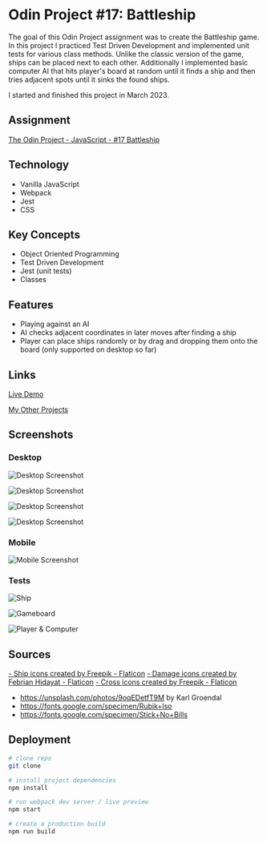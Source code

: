# Odin Project #17: Battleship

The goal of this Odin Project assignment was to create the Battleship game. In this project I practiced Test Driven Development and implemented unit tests for various class methods. Unlike the classic version of the game, ships can be placed next to each other. Additionally I implemented basic computer AI that hits player's board at random until it finds a ship and then tries adjacent spots until it sinks the found ships.

I started and finished this project in March 2023.

## Assignment

[The Odin Project - JavaScript - #17 Battleship](https://www.theodinproject.com/lessons/node-path-javascript-battleship)

## Technology

- Vanilla JavaScript
- Webpack
- Jest
- CSS

## Key Concepts

- Object Oriented Programming
- Test Driven Development
- Jest (unit tests)
- Classes

## Features

- Playing against an AI
- AI checks adjacent coordinates in later moves after finding a ship
- Player can place ships randomly or by drag and dropping them onto the board (only supported on desktop so far)

## Links

[Live Demo](https://brightneon7631.github.io/odin-battleship/)

[My Other Projects](https://brightneon7631.github.io/odin-scrimba-projects/)

## Screenshots

### Desktop

![Desktop Screenshot](screenshots/desktop1.png)

![Desktop Screenshot](screenshots/desktop2.png)

![Desktop Screenshot](screenshots/desktop3.png)

![Desktop Screenshot](screenshots/desktop4.png)

### Mobile

![Mobile Screenshot](screenshots/mobile.png)

### Tests

![Ship](screenshots/test1.png)

![Gameboard](screenshots/test2.png)

![Player & Computer](screenshots/test3.png)

## Sources

<a href="https://www.flaticon.com/free-icons/ship" title="ship icons">- Ship icons created by Freepik - Flaticon</a>
<a href="https://www.flaticon.com/free-icons/damage" title="damage icons">- Damage icons created by Febrian Hidayat - Flaticon</a>
<a href="https://www.flaticon.com/free-icons/cross" title="cross icons">- Cross icons created by Freepik - Flaticon</a>
- https://unsplash.com/photos/9oqEDetfT9M by Karl Groendal
- https://fonts.google.com/specimen/Rubik+Iso
- https://fonts.google.com/specimen/Stick+No+Bills

## Deployment

```bash
# clone repo
git clone

# install project dependencies
npm install

# run webpack dev server / live preview
npm start

# create a production build
npm run build
```